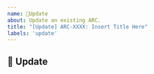```yaml
---
name: 🔨Update 
about: Update an existing ARC.
title: "[Update] ARC-XXXX: Insert Title Here"
labels: 'update'
---
```


## 🔨 Update
<!-- A brief description of the update and why it is necessary -->

